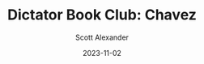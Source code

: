 ---
layout: podcast
title: "Dictator Book Club: Chavez"
author: Scott Alexander
description: https://www.astralcodexten.com/p/dictator-book-club-chavez
date: 2023-11-02
length: 11316014
duration: 2829
guid: dictator-book-club-chavez
---